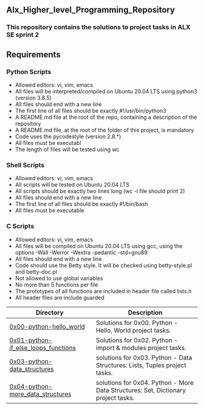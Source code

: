 ## Alx_Higher_level_Programming_Repository

### This repository contains the solutions to project tasks in ALX SE sprint 2

## Requirements

### Python Scripts
* Allowed editors: vi, vim, emacs
* All files will be interpreted/compiled on Ubuntu 20.04 LTS using python3 (version 3.8.5)
* All files should end with a new line
* The first line of all files should be exactly #!/usr/bin/python3
* A README.md file at the root of the repo, containing a description of the repository
* A README.md file, at the root of the folder of this project, is mandatory
* Code uses the pycodestyle (version 2.8.*)
* All files must be executabl
* The length of files will be tested using wc

### Shell Scripts
* Allowed editors: vi, vim, emacs
* All scripts will be tested on Ubuntu 20.04 LTS
* All scripts should be exactly two lines long (wc -l file should print 2)
* All files should end with a new line
* The first line of all files should be exactly #!/bin/bash
* All files must be executable

### C Scripts
* Allowed editors: vi, vim, emacs
* All files will be compiled on Ubuntu 20.04 LTS using gcc, using the options -Wall -Werror -Wextra -pedantic -std=gnu89
* All files should end with a new line
* Code should use the Betty style. It will be checked using betty-style.pl and betty-doc.pl
* Not allowed to use global variables
* No more than 5 functions per file
* The prototypes of all functions are included in header file called lists.h
* All header files are include guarded

| Directory | Description |
| --- | --- |
| [0x00-python-hello_world](./0x00-python-hello_world/) | Solutions for 0x00. Python - Hello, World project tasks. |
| [0x01-python-if_else_loops_functions](./0x01-python-if_else_loops_functions/) | Solutions for 0x02. Python - import & modules project tasks. |
| [0x03-python-data_structures](./0x03-python-data_structures/) | solutions for 0x03. Python - Data Structures: Lists, Tuples project tasks. |
| [0x04-python-more_data_structures](./0x04-python-more_data_structures/) | solutions for 0x04. Python - More Data Structures: Set, Dictionary project tasks. |
